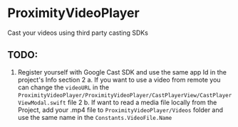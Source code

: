 # ProximityVideoPlayer
Cast your videos using third party casting SDKs

## TODO:
1. Register yourself with Google Cast SDK and use the same app Id in the project's Info section
2 a. If you want to use a video from remote you can change the `videoURL` in the `ProximityVideoPlayer/ProximityVideoPlayer/CastPlayerView/CastPlayerViewModal.swift` file
2 b. If want to read a media file locally from the Project, add your .mp4 file to `ProximityVideoPlayer/Videos` folder and use the same name in the `Constants.VideoFile.Name`
 
